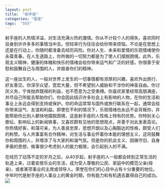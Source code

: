 ```yaml
---
layout: post
title:  "射手座"
categories: "星座"
tags:  "555"
---
```

射手座的人热情洋溢，对生活充满火热的激情。你从不计较个人的得失，喜欢同时投身到许许多多的事情当中去。但轻率行为往往会给你带来烦恼。不论是在思想上还是在行动上，你随时都准备去经历风险。你对人生、未来和爱情的乐观情绪使你永葆青春。在人生道路上，你所做的一切努力都是为了使人们摆脱困境。此外，乐观主义精神，健康的体魄和快乐的情绪会给你带来运气和广泛的好感。你很善于安慰和鼓舞自己与周围的人，并振奋你们的精神。

这一座出生的人，一般对世界上发生的一切事情都有浓厚的兴趣，喜欢外出旅行、好友善交。你深孚众望，宽宏大量，但不希望别人威胁和干涉你的神圣自由。你讨厌义务，宁肯抛弃既得的利益，也不愿意为之受束缚。你喜欢家里经常高朋满座，并尽自己所能去帮助你们，你会因此结识许多社会上有影响的人物，在你的生活和事业上永远会得到支持或保护。你的命运常常与国外或旅行联系在一起，通常会给你带来运气、友谊和利益。即使在不利的情况下，乐观情绪也永远不会背叛你，并能帮助你比别人都快地摆脱困境，这是射手座的人性格上特有的优势。你特别关心歌坛、影响坛上的新闻铁事，又喜欢颇有见地的思想观点，并善于对此发表高论。你热情好客，和蔼可亲，为人善良忠厚，思想开朗以及心胸豁达的性格，颇受人们的称赞。与人共事富有合作精神，对生活与事业怀着你本能的理想主义，这将鼓舞你和周围的人，并增添了与大家的和谐气氛。但是你的机会主义、因循守旧、自身矛盾的思想，做事很少考虑别人的能力极限，会引起别人的不满。

在经历了动荡不定的岁月之后，从40岁起，射手座的人一般都会转到正常生活的轨道上来，过着安居乐业的生活，成为受人尊敬的公民、家庭中的模范父亲(母亲)，或者某项事业的主席或领导人。荣誉在你们的心目中占有十分重要的地位。中年时代是射手座的人事业上的黄金时期，你有能力和有机遇去赢得自己的成功。
![](https://ss3.bdstatic.com/70cFv8Sh_Q1YnxGkpoWK1HF6hhy/it/u=2799400653,1018430268&fm=27&gp=0.jpg)